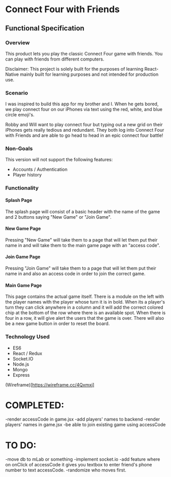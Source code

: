 # Connect Four with Friends

## Functional Specification

### Overview

This product lets you play the classic Connect Four game with friends. You can play with friends from different computers.

Disclaimer: This project is solely built for the purposes of learning React-Native mainly built for learning purposes and not intended for production use.

### Scenario

I was inspired to build this app for my brother and I. When he gets bored, we play connect four on our iPhones via text using the red, white, and blue circle emoji's.

Robby and Will want to play connect four but typing out a new grid on their iPhones gets really tedious and redundant. They both log into Connect Four with Friends and are able to go head to head in an epic connect four battle!

### Non-Goals

This version will not support the following features:

- Accounts / Authentication
- Player history

### Functionality

#### Splash Page

The splash page will consist of a basic header with the name of the game and 2 buttons saying "New Game" or "Join Game".

#### New Game Page

Pressing "New Game" will take them to a page that will let them put their name in and will take them to the main game page with an "access code".

#### Join Game Page

Pressing "Join Game" will take them to a page that will let them put their name in and also an access code in order to join the correct game.

#### Main Game Page

This page contains the actual game itself. There is a module on the left with the player names with the player whose turn it is in bold. When its a player's turn they can click anywhere in a column and it will add the correct colored chip at the bottom of the row where there is an available spot. When there is four in a row, it will give alert the users that the game is over. There will also be a new game button in order to reset the board.

### Technology Used

- ES6
- React / Redux
- Socket.IO
- Node.js
- Mongo
- Express

(Wireframe)[https://wireframe.cc/4Qxmxj]

# COMPLETED:
-render accessCode in game.jsx
-add players' names to backend
-render players' names in game.jsx
-be able to join existing game using accessCode

# TO DO: 
-move db to mLab or something
-implement socket.io
-add feature where on onClick of accessCode it gives you textbox to enter friend's phone number to text accessCode.
-randomize who moves first.

